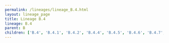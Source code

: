 ```yaml
---
permalink: /lineages/lineage_B.4.html
layout: lineage_page
title: Lineage B.4
lineage: B.4
parent: B
children: ['B.4', 'B.4.1', 'B.4.2', 'B.4.4', 'B.4.5', 'B.4.6', 'B.4.7', 'B.4.8']
---
```

